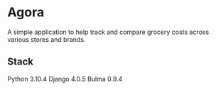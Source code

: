 # Agora

A simple application to help track and compare grocery costs across various stores and brands.

## Stack

Python 3.10.4
Django 4.0.5
Bulma 0.9.4